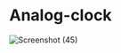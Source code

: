 # Analog-clock


![Screenshot (45)](https://user-images.githubusercontent.com/103900450/223357547-de02c8c6-3b47-44fd-b374-4fc9f766c96a.png)

